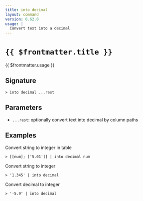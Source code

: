 ```yaml
---
title: into decimal
layout: command
version: 0.62.0
usage: |
  Convert text into a decimal
---
```


# `{{ $frontmatter.title }}`

<div style='white-space: pre-wrap;'>{{ $frontmatter.usage }}</div>

## Signature

```> into decimal ...rest```

## Parameters

 -  `...rest`: optionally convert text into decimal by column paths

## Examples

Convert string to integer in table
```shell
> [[num]; ['5.01']] | into decimal num
```

Convert string to integer
```shell
> '1.345' | into decimal
```

Convert decimal to integer
```shell
> '-5.9' | into decimal
```
